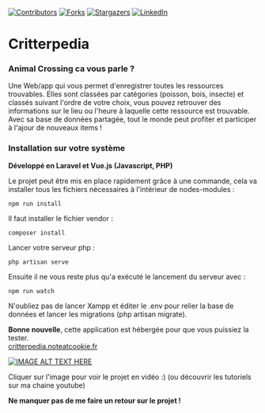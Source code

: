 
[![Contributors][contributors-shield]][contributors-url]
[![Forks][forks-shield]][forks-url]
[![Stargazers][stars-shield]][stars-url]
[![LinkedIn][linkedin-shield]][linkedin-url]

# Critterpedia

### Animal Crossing ca vous parle ?

Une Web/app qui vous permet d'enregistrer toutes les ressources trouvables. Elles sont classées par catégories (poisson, bois, insecte) 
et classés suivant l'ordre de votre choix, vous pouvez retrouver des informations sur le lieu ou l'heure à laquelle cette ressource est trouvable.
Avec sa base de données partagée, tout le monde peut profiter et participer à l'ajour de nouveaux items !

### Installation sur votre système
**Développé en Laravel et Vue.js (Javascript, PHP)** <br>

Le projet peut être mis en place rapidement grâce à une commande, cela va installer tous les fichiers nécessaires à l'intérieur de nodes-modules :
```
npm run install
```

Il faut installer le fichier vendor :
```
composer install
```
Lancer votre serveur php :
```
php artisan serve
```
Ensuite il ne vous reste plus qu'a exécuté le lancement du serveur avec :
```
npm run watch
```

N'oubliez pas de lancer Xampp et éditer le .env pour relier la base de données et lancer les migrations (php artisan migrate).

**Bonne nouvelle**, cette application est hébergée pour que vous puissiez la tester.<br>
[critterpedia.noteatcookie.fr](critterpedia.noteatcookie.fr)

[![IMAGE ALT TEXT HERE](https://img.youtube.com/vi/F38nLTkZ3rs/0.jpg)](https://www.youtube.com/watch?v=F38nLTkZ3rs)
<br>

Cliquer sur l'image pour voir le projet en vidéo :) (ou découvrir les tutoriels sur ma chaine youtube)

**Ne manquer pas de me faire un retour sur le projet !**


<!-- MARKDOWN LINKS & IMAGES -->
<!-- https://www.markdownguide.org/basic-syntax/#reference-style-links -->
[contributors-shield]: https://img.shields.io/github/contributors/deeluxe74/AnimalCrossing.svg?style=for-the-badge
[contributors-url]: https://github.com/deeluxe74/AnimalCrossing/graphs/contributors
[forks-shield]: https://img.shields.io/github/forks/deeluxe74/AnimalCrossing.svg?style=for-the-badge
[forks-url]: https://github.com/deeluxe74/AnimalCrossing/network/members
[stars-shield]: https://img.shields.io/github/stars/deeluxe74/AnimalCrossing.svg?style=for-the-badge
[stars-url]: https://github.com/deeluxe74/AnimalCrossing/stargazers

[linkedin-shield]: https://img.shields.io/badge/-LinkedIn-black.svg?style=for-the-badge&logo=linkedin&colorB=555
[linkedin-url]: https://www.linkedin.com/in/rollet-raphael/
[product-screenshot]: images/screenshot.png

